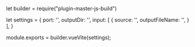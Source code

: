  
let builder = require("plugin-master-js-build")


let settings = {
            port: '',
            outputDir: '',
            input: [
                {
                    source: '',
                    outputFileName: '',
                }
            ],
        }


module.exports = builder.vueVite(settings);

